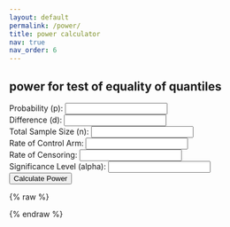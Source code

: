 ```yaml
---
layout: default
permalink: /power/
title: power calculator
nav: true
nav_order: 6
---
```


<h2>power for test of equality of quantiles</h2>

<form id="power-form">
  <label>Probability (p): <input type="number" id="prob" step="any" required></label><br>
  <label>Difference (d): <input type="number" id="diff" step="any" required></label><br>
  <label>Total Sample Size (n): <input type="number" id="sample-size" required></label><br>
  <label>Rate of Control Arm: <input type="number" id="rate-control" step="any" required></label><br>
  <label>Rate of Censoring: <input type="number" id="rate-cens" step="any" required></label><br>
  <label>Significance Level (alpha): <input type="number" id="alpha" step="any" required></label><br>
  <button type="submit">Calculate Power</button>
</form>

<p id="result"></p>

{% raw %}
<script>
  function normCDF(x) {
    return (1 - Math.erf(-x / Math.sqrt(2))) / 2;
  }

  function expo_pdf(x, lambda) {
    return lambda * Math.exp(-lambda * x);
  }

  function inverseErf(x) {
    let a = 0.147;
    let ln = Math.log(1 - x * x);
    let term1 = 2 / (Math.PI * a) + ln / 2;
    let term2 = ln / a;
    return Math.sign(x) * Math.sqrt(Math.sqrt(term1 * term1 - term2) - term1);
  }

  function normSInv(p) {
    return Math.sqrt(2) * inverseErf(2 * p - 1);
  }

  window.addEventListener("DOMContentLoaded", function () {
    const form = document.getElementById("power-form");
    console.log("Form element found: form-id: power-form");

    form.addEventListener("submit", function(e) {
      e.preventDefault();
      console.log("Form submitted!");

      const prob = parseFloat(document.getElementById("prob").value);
      const n = parseFloat(document.getElementById("sample-size").value);
      const rateC = parseFloat(document.getElementById("rate-control").value);
      const diff = parseFloat(document.getElementById("diff").value);
      const rateCens = parseFloat(document.getElementById("rate-cens").value);
      const alpha = parseFloat(document.getElementById("alpha").value);
      console.log({ prob, n, rateC, diff, rateCens, alpha });

      const z_critical = Math.abs(normSInv(1 - alpha / 2));
      const quantC = -Math.log(1 - prob) / rateC;
      const rateE = -Math.log(1 - prob) / (quantC - diff);
      const quantE = quantC - diff;
      console.log({ z_critical, quantC, rateE, quantE });

      const phiC = rateC / (rateC + rateCens) * (Math.exp((rateC + rateCens) * quantC) - 1);
      const phiE = rateE / (rateE + rateCens) * (Math.exp((rateE + rateCens) * quantE) - 1);
      console.log({ phiC, phiE });

      const sigma2 = Math.pow(1 - prob, 2) *
        (phiC / ((1 / 2) * expo_pdf(quantC, rateC)) +
         phiE / ((1 / 2) * expo_pdf(quantE, rateE)));
      console.log("sigma2 =", sigma2);

      const se = Math.sqrt(sigma2 / n);
      console.log("se =", se);

      const power =
        1 - normCDF(z_critical - diff / se) +
            normCDF(-z_critical - diff / se);

      console.log("Power computed:", power);

      if (isNaN(power)) {
        document.getElementById("result").innerText = "Error: invalid calculation.";
      } else {
        document.getElementById("result").innerText =
          "Estimated Power: " + (power * 100).toFixed(2) + "%";
      }
    });
  });
</script>
{% endraw %}
